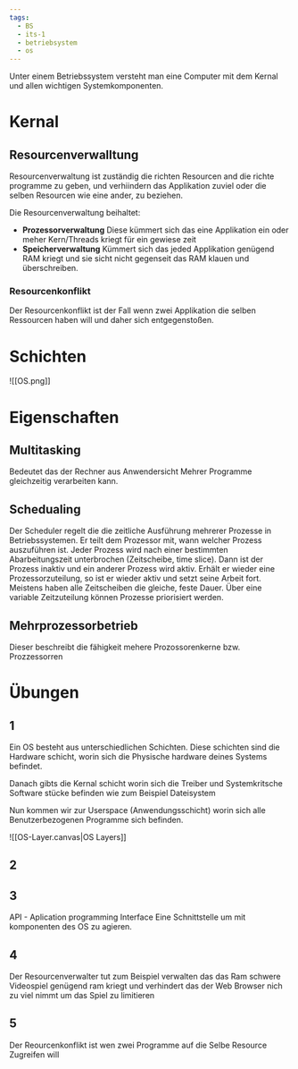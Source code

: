 ```yaml
---
tags:
  - BS
  - its-1
  - betriebsystem
  - os
---
```

Unter einem Betriebssystem versteht man eine Computer mit dem Kernal und allen wichtigen Systemkomponenten.
# Kernal

## Resourcenverwalltung
Resourcenverwaltung ist zuständig die richten Resourcen and die richte programme zu geben, und verhiindern das Applikation zuviel oder die selben Resourcen wie eine ander, zu beziehen.

Die Resourcenverwaltung beihaltet:
- **Prozessorverwaltung**
  Diese kümmert sich das eine Applikation ein oder meher Kern/Threads kriegt für ein gewiese zeit
- **Speicherverwaltung**
  Kümmert sich das jeded Applikation genügend RAM kriegt und sie sicht nicht gegenseit das RAM klauen und überschreiben.

### Resourcenkonflikt
Der Resourcenkonflikt ist der Fall wenn zwei Applikation die selben Ressourcen haben will und daher sich entgegenstoßen.

# Schichten
![[OS.png]]
# Eigenschaften
## Multitasking
Bedeutet das der Rechner aus Anwendersicht Mehrer Programme gleichzeitig verarbeiten kann. 
## Schedualing
Der Scheduler regelt die die zeitliche Ausführung
mehrerer Prozesse in Betriebssystemen.
Er teilt dem Prozessor mit, wann welcher
Prozess auszuführen ist.
Jeder Prozess wird nach einer bestimmten
Abarbeitungszeit unterbrochen (Zeitscheibe,
time slice). Dann ist der Prozess inaktiv und ein
anderer Prozess wird aktiv. Erhält er wieder eine
Prozessorzuteilung, so ist er wieder aktiv und
setzt seine Arbeit fort.
Meistens haben alle Zeitscheiben die gleiche,
feste Dauer. Über eine variable Zeitzuteilung
können Prozesse priorisiert werden.

## Mehrprozessorbetrieb
Dieser beschreibt die fähigkeit mehere Prozossorenkerne bzw. Prozzessorren

# Übungen

## 1
Ein OS besteht aus unterschiedlichen Schichten. 
Diese schichten sind die Hardware schicht, worin sich die Physische hardware deines Systems befindet.

Danach gibts die Kernal schicht worin sich die Treiber und Systemkritsche Software stücke befinden wie zum Beispiel Dateisystem

Nun kommen wir zur Userspace (Anwendungsschicht) worin sich alle Benutzerbezogenen Programme sich befinden.

![[OS-Layer.canvas|OS Layers]]

## 2

## 3
API - Aplication programming Interface
Eine Schnittstelle um mit komponenten des OS zu agieren.
## 4
Der Resourcenverwalter tut zum Beispiel verwalten das das Ram schwere Videospiel genügend ram kriegt und verhindert das der Web Browser nich zu viel nimmt um das Spiel zu limitieren

##  5
Der Reourcenkonflikt ist wen zwei Programme auf die Selbe Resource Zugreifen will